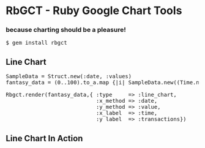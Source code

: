# RbGCT - Ruby Google Chart Tools
### because charting should be a pleasure!

<pre>
$ gem install rbgct
</pre>

## Line Chart
<pre>
SampleData = Struct.new(:date, :values)
fantasy_data = (0..100).to_a.map {|i| SampleData.new((Time.now + 60*5*i).strftime("%H:%M"), rand(500)) }

Rbgct.render(fantasy_data,{ :type     => :line_chart, 
							:x_method => :date, 
							:y_method => :value,
							:x_label  => :time,
							:y_label  => :transactions})
</pre>

## Line Chart In Action
<pre>
<script type="text/javascript" src="http://www.google.com/jsapi"></script>
<script type="text/javascript">
  google.load('visualization', '1', {packages: ['corechart']});
</script>

<script type="text/javascript">
  function drawVisualization() {
    // Create and populate the data table.
    var data = new google.visualization.DataTable();

data.addColumn('string', 'time');
data.addColumn('number', 'transactions');
data.addRow(['01:00', 7]);
data.addRow(['01:05', 314]);
data.addRow(['01:10', 267]);
data.addRow(['01:15', 39]);
data.addRow(['01:20', 240]);
data.addRow(['01:25', 461]);
data.addRow(['01:30', 86]);
data.addRow(['01:35', 336]);
data.addRow(['01:40', 486]);
data.addRow(['01:45', 170]);
data.addRow(['01:50', 191]);
data.addRow(['01:55', 252]);
data.addRow(['02:00', 375]);
data.addRow(['02:05', 432]);
data.addRow(['02:10', 106]);
data.addRow(['02:15', 495]);
data.addRow(['02:20', 226]);
data.addRow(['02:25', 255]);
data.addRow(['02:30', 20]);
data.addRow(['02:35', 335]);
data.addRow(['02:40', 116]);
data.addRow(['02:45', 125]);
data.addRow(['02:50', 53]);
data.addRow(['02:55', 341]);
data.addRow(['03:00', 189]);
data.addRow(['03:05', 303]);
data.addRow(['03:10', 156]);
data.addRow(['03:15', 388]);
data.addRow(['03:20', 228]);
data.addRow(['03:25', 291]);
data.addRow(['03:30', 173]);
data.addRow(['03:35', 456]);
data.addRow(['03:40', 203]);
data.addRow(['03:45', 186]);
data.addRow(['03:50', 7]);
data.addRow(['03:55', 49]);
data.addRow(['04:00', 444]);
data.addRow(['04:05', 12]);
data.addRow(['04:10', 37]);
data.addRow(['04:15', 490]);
data.addRow(['04:20', 2]);
data.addRow(['04:25', 155]);
data.addRow(['04:30', 50]);
data.addRow(['04:35', 235]);
data.addRow(['04:40', 412]);
data.addRow(['04:45', 167]);
data.addRow(['04:50', 89]);
data.addRow(['04:55', 488]);
data.addRow(['05:00', 74]);
data.addRow(['05:05', 353]);
data.addRow(['05:10', 262]);
data.addRow(['05:15', 89]);
data.addRow(['05:20', 374]);
data.addRow(['05:25', 296]);
data.addRow(['05:30', 275]);
data.addRow(['05:35', 105]);
data.addRow(['05:40', 70]);
data.addRow(['05:45', 409]);
data.addRow(['05:50', 429]);
data.addRow(['05:55', 445]);
data.addRow(['06:00', 38]);
data.addRow(['06:05', 125]);
data.addRow(['06:10', 340]);
data.addRow(['06:15', 425]);
data.addRow(['06:20', 189]);
data.addRow(['06:25', 357]);
data.addRow(['06:30', 220]);
data.addRow(['06:35', 69]);
data.addRow(['06:40', 344]);
data.addRow(['06:45', 292]);
data.addRow(['06:50', 243]);
data.addRow(['06:55', 287]);
data.addRow(['07:00', 162]);
data.addRow(['07:05', 116]);
data.addRow(['07:10', 174]);
data.addRow(['07:15', 187]);
data.addRow(['07:20', 227]);
data.addRow(['07:25', 425]);
data.addRow(['07:30', 376]);
data.addRow(['07:35', 387]);
data.addRow(['07:40', 210]);
data.addRow(['07:45', 136]);
data.addRow(['07:50', 202]);
data.addRow(['07:55', 471]);
data.addRow(['08:00', 313]);
data.addRow(['08:05', 63]);
data.addRow(['08:10', 326]);
data.addRow(['08:15', 482]);
data.addRow(['08:20', 190]);
data.addRow(['08:25', 183]);
data.addRow(['08:30', 434]);
data.addRow(['08:35', 242]);
data.addRow(['08:40', 257]);
data.addRow(['08:45', 42]);
data.addRow(['08:50', 279]);
data.addRow(['08:55', 223]);
data.addRow(['09:00', 103]);
data.addRow(['09:05', 447]);
data.addRow(['09:10', 41]);
data.addRow(['09:15', 325]);
data.addRow(['09:20', 327]);

  // Create and draw the visualization.
  new google.visualization.LineChart(document.getElementById('visualization')).
    draw(data, {curveType: "function",
      width: 1000, height: 400,
      vAxis: {maxValue: 495}}
    );
  }

  google.setOnLoadCallback(drawVisualization);
</script>
<div id="visualization" style="width: 1000px; height: 400px;"></div>
</pre>